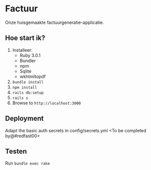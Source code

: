 # Factuur

Onze huisgemaakte factuurgeneratie-applicatie.

## Hoe start ik?

1. Installeer:
    - Ruby 3.0.1
    - Bundler
    - npm
    - Sqlite
    - wkhtmltopdf
2. `bundle install`
3. `npm install`
4. `rails db:setup`
5. `rails s`
6. Browse to `http://localhost:3000`

## Deployment
Adapt the basic auth secrets in config/secrets.yml
<To be completed by@#redfast00>

## Testen
Run `bundle exec rake`

